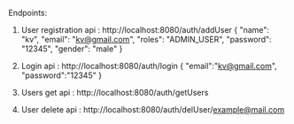Endpoints:

1. User registration api : http://localhost:8080/auth/addUser
     {
        "name": "kv",
        "email": "kv@gmail.com",
        "roles": "ADMIN_USER",
        "password": "12345",
        "gender": "male"
    }

2. Login api : http://localhost:8080/auth/login
    {
        "email":"kv@gmail.com",
        "password":"12345"
    }

3. Users get api : http://localhost:8080/auth/getUsers
   
4. User delete api : http://localhost:8080/auth/delUser/example@mail.com  
